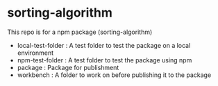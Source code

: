 # sorting-algorithm
This repo is for a npm package (sorting-algorithm)

- local-test-folder : A test folder to test the package on a local environment
- npm-test-folder : A test folder to test the package using npm 
- package : Package for publishment
- workbench : A folder to work on before publishing it to the package
